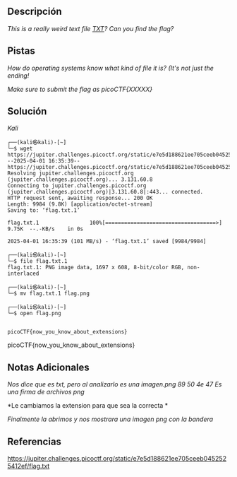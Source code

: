 ## Descripción

*This is a really weird text file [TXT](https://jupiter.challenges.picoctf.org/static/e7e5d188621ee705ceeb0452525412ef/flag.txt)? Can you find the flag?*
## Pistas

*How do operating systems know what kind of file it is? (It's not just the ending!*

*Make sure to submit the flag as picoCTF{XXXXX}*

## Solución

*Kali*

```
┌──(kali㉿kali)-[~]
└─$ wget https://jupiter.challenges.picoctf.org/static/e7e5d188621ee705ceeb0452525412ef/flag.txt
--2025-04-01 16:35:39--  https://jupiter.challenges.picoctf.org/static/e7e5d188621ee705ceeb0452525412ef/flag.txt
Resolving jupiter.challenges.picoctf.org (jupiter.challenges.picoctf.org)... 3.131.60.8
Connecting to jupiter.challenges.picoctf.org (jupiter.challenges.picoctf.org)|3.131.60.8|:443... connected.
HTTP request sent, awaiting response... 200 OK
Length: 9984 (9.8K) [application/octet-stream]
Saving to: ‘flag.txt.1’

flag.txt.1                100%[===================================>]   9.75K  --.-KB/s    in 0s      

2025-04-01 16:35:39 (101 MB/s) - ‘flag.txt.1’ saved [9984/9984]
                                                                                  
┌──(kali㉿kali)-[~]
└─$ file flag.txt.1                                                                             
flag.txt.1: PNG image data, 1697 x 608, 8-bit/color RGB, non-interlaced
                                                                                                      
┌──(kali㉿kali)-[~]
└─$ mv flag.txt.1 flag.png
                                                                                                      
┌──(kali㉿kali)-[~]
└─$ open flag.png
                     

picoCTF{now_you_know_about_extensions}
```

picoCTF{now_you_know_about_extensions}
## Notas Adicionales 


*Nos dice que es txt, pero al analizarlo es una imagen.png*
*89 50 4e 47 Es una firma de archivos png*

*Le cambiamos la extension para que sea la correcta *

*Finalmente la abrimos y nos mostrara una imagen png con la bandera*
## Referencias 

https://jupiter.challenges.picoctf.org/static/e7e5d188621ee705ceeb0452525412ef/flag.txt
